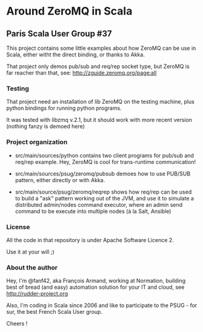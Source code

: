 Around ZeroMQ in Scala
======================

Paris Scala User Group #37
---------------------------

This project contains some little examples about how ZeroMQ can be 
use in Scala, either witht the direct binding, or thanks to Akka.

That project only demos pub/sub and req/rep socket type, but ZeroMQ
is far reacher than that, see: http://zguide.zeromq.org/page:all


### Testing

That project need an installation of lib ZeroMQ on the testing
machine, plus python bindings for running python programs. 

It was tested with libzmq v.2.1, but it should work with more recent
version (nothing fanzy is demoed here)

### Project organization

- src/main/sources/python contains two client programs for pub/sub and req/rep
  example. Hey, ZeroMQ is cool for trans-runtime communication!

- src/main/sources/psug/zeromq/pubsub demoes how to use PUB/SUB
  pattern, either directly or with Akka. 

- src/main/source/psug/zeromq/reqrep shows how req/rep can be used to
  build a "ask" pattern working out of the JVM, and use it to simulate
  a distributed admin/nodes command executor, where an admin send
  command to be execute into multiple nodes (à la Salt, Ansible)


### License 

All the code in that repository is under Apache Software Licence 2. 

Use it at your will ;)

### About the author

Hey, I'm @fanf42, aka François Armand, working at Normation, building 
best of bread (and easy) automation solution for your IT and cloud,
see http://rudder-project.org

Also, I'm coding in Scala since 2006 and like to participate to
the PSUG - for sur, the best French Scala User group. 

Cheers !


